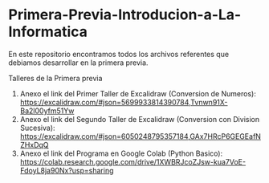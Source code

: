 # Primera-Previa-Introducion-a-La-Informatica
En este repositorio encontramos todos los archivos referentes que debiamos desarrollar en la primera previa. 

Talleres de la Primera previa
1. Anexo el link del Primer Taller de Excalidraw (Conversion de Numeros): https://excalidraw.com/#json=5699933814390784,Tvnwn91X-Ba2l00yfm51Yw
2. Anexo el link del Segundo Taller de Excalidraw (Conversion con Division Sucesiva): https://excalidraw.com/#json=6050248795357184,GAx7HRcP6GEGEafNZHxDqQ
3. Anexo el link del Programa en Google Colab (Python Basico): https://colab.research.google.com/drive/1XWBRJcoZJsw-kua7VoE-FdoyL8ja90Nx?usp=sharing
